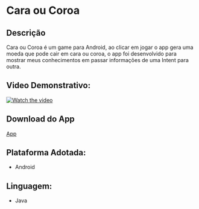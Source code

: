 # Cara ou Coroa

## Descrição
Cara ou Coroa é um game para Android, ao clicar em jogar o app gera uma moeda que pode cair em cara ou coroa, o app foi desenvolvido para mostrar meus conhecimentos em passar informações de uma Intent para outra. 

## Video Demonstrativo:
[![Watch the video](https://i.imgur.com/vKb2F1B.png)](https://youtu.be/EDMqN9SYzAI)

## Download do App
[App](https://drive.google.com/file/d/1P4_r-eudOEzzy0hskbjRypEpqQy7wRe_/view?usp=sharing)

## Plataforma Adotada: 
  - Android

## Linguagem: 
  - Java
